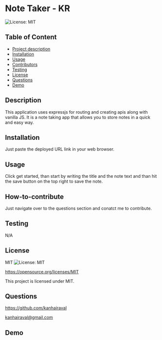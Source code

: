 # Note Taker - KR

  ![License: MIT](https://img.shields.io/badge/License-MIT-yellow.svg)


  ## Table of Content
  - [Project description](#Description)
  - [Installation](#Installation)
  - [Usage](#Usage)
  - [Contributors](#How-to-contribute)
  - [Testing](#Testing)
  - [License](#License)
  - [Questions](#Questions)
  - [Demo](Demo)

  ## Description
  This application uses expressjs for routing and creating apis along with vanilla JS. It is a note taking app that allows you to store notes in a quick and easy way.

  ## Installation
  Just paste the deployed URL link in your web browser.

  ## Usage
  Click get started, than start by writing the title and the note text and than hit the save button on the top right to save the note.

  ## How-to-contribute
  Just navigate over to the questions section and conatct me to contribute.

  ## Testing
  N/A

  ## License
  MIT
  ![License: MIT](https://img.shields.io/badge/License-MIT-yellow.svg)

  https://opensource.org/licenses/MIT

  This project is licensed under MIT.

  ## Questions
  https://github.com/kanhairaval

  kanhairaval@gmail.com

  ## Demo
